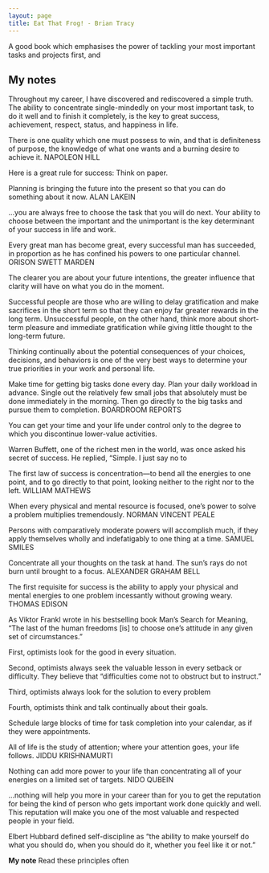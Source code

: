```yaml
---
layout: page
title: Eat That Frog! - Brian Tracy
---
```


A good book which emphasises the power of tackling your most important tasks and projects first, and 

## My notes

Throughout my career, I have discovered and rediscovered a simple truth. The ability to concentrate single-mindedly on your most important task, to do it well and to finish it completely, is the key to great success, achievement, respect, status, and happiness in life.

There is one quality which one must possess to win, and that is definiteness of purpose, the knowledge of what one wants and a burning desire to achieve it. NAPOLEON HILL

Here is a great rule for success: Think on paper.

Planning is bringing the future into the present so that you can do something about it now. ALAN LAKEIN

...you are always free to choose the task that you will do next. Your ability to choose between the important and the unimportant is the key determinant of your success in life and work.

Every great man has become great, every successful man has succeeded, in proportion as he has confined his powers to one particular channel. ORISON SWETT MARDEN

The clearer you are about your future intentions, the greater influence that clarity will have on what you do in the moment.

Successful people are those who are willing to delay gratification and make sacrifices in the short term so that they can enjoy far greater rewards in the long term. Unsuccessful people, on the other hand, think more about short-term pleasure and immediate gratification while giving little thought to the long-term future.

Thinking continually about the potential consequences of your choices, decisions, and behaviors is one of the very best ways to determine your true priorities in your work and personal life.

Make time for getting big tasks done every day. Plan your daily workload in advance. Single out the relatively few small jobs that absolutely must be done immediately in the morning. Then go directly to the big tasks and pursue them to completion. BOARDROOM REPORTS

You can get your time and your life under control only to the degree to which you discontinue lower-value activities.

Warren Buffett, one of the richest men in the world, was once asked his secret of success. He replied, “Simple. I just say no to

The first law of success is concentration—to bend all the energies to one point, and to go directly to that point, looking neither to the right nor to the left. WILLIAM MATHEWS

When every physical and mental resource is focused, one’s power to solve a problem multiplies tremendously. NORMAN VINCENT PEALE

Persons with comparatively moderate powers will accomplish much, if they apply themselves wholly and indefatigably to one thing at a time. SAMUEL SMILES

Concentrate all your thoughts on the task at hand. The sun’s rays do not burn until brought to a focus. ALEXANDER GRAHAM BELL

The first requisite for success is the ability to apply your physical and mental energies to one problem incessantly without growing weary. THOMAS EDISON

As Viktor Frankl wrote in his bestselling book Man’s Search for Meaning, “The last of the human freedoms [is] to choose one’s attitude in any given set of circumstances.”

First, optimists look for the good in every situation.

Second, optimists always seek the valuable lesson in every setback or difficulty. They believe that “difficulties come not to obstruct but to instruct.”

Third, optimists always look for the solution to every problem

Fourth, optimists think and talk continually about their goals.

Schedule large blocks of time for task completion into your calendar, as if they were appointments.

All of life is the study of attention; where your attention goes, your life follows. JIDDU KRISHNAMURTI

Nothing can add more power to your life than concentrating all of your energies on a limited set of targets. NIDO QUBEIN

...nothing will help you more in your career than for you to get the reputation for being the kind of person who gets important work done quickly and well. This reputation will make you one of the most valuable and respected people in your field.

Elbert Hubbard defined self-discipline as “the ability to make yourself do what you should do, when you should do it, whether you feel like it or not.”

**My note** Read these principles often



